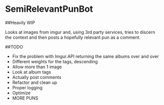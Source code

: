 # SemiRelevantPunBot

##Heavily WIP

Looks at images from imgur and, using 3rd party services, tries to discern the context and then posts a hopefully relevant pun as a comment.

##TODO
- Fix the problem with Imgur.API returning the same albums over and over
- Different weights for the tags, descending
- Allow more than 1 image
- Look at album tags
- Actually post comments
- Refactor and clean up
- Proper logging
- Optimize
- MORE PUNS